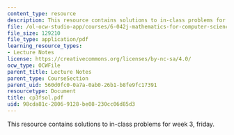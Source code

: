 ```yaml
---
content_type: resource
description: This resource contains solutions to in-class problems for week 3, friday.
file: /ol-ocw-studio-app/courses/6-042j-mathematics-for-computer-science-fall-2005/98cda81c28069128be08230cc06d85d3_cp3fsol.pdf
file_size: 129210
file_type: application/pdf
learning_resource_types:
- Lecture Notes
license: https://creativecommons.org/licenses/by-nc-sa/4.0/
ocw_type: OCWFile
parent_title: Lecture Notes
parent_type: CourseSection
parent_uid: 560d0fc0-0a7a-0ab0-26b1-b8fe9fc17391
resourcetype: Document
title: cp3fsol.pdf
uid: 98cda81c-2806-9128-be08-230cc06d85d3
---
```

This resource contains solutions to in-class problems for week 3, friday.